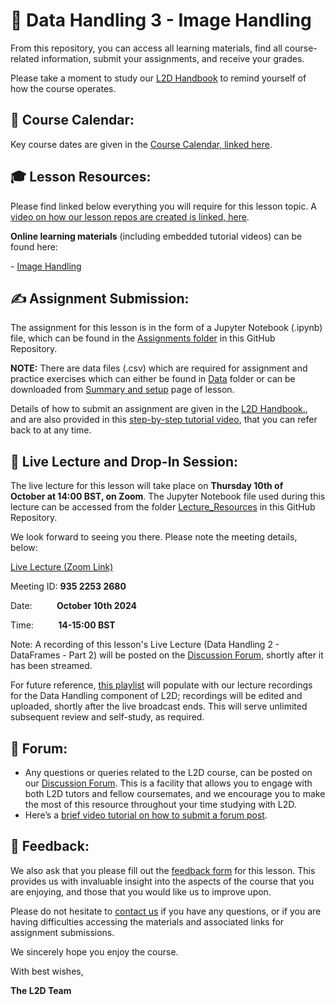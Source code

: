 # :snake: Data Handling 3 - Image Handling


From this repository, you can access all learning materials, find all course-related information, submit your assignments, and receive your grades. 

Please take a moment to study our [L2D Handbook](https://learntodiscover.github.io/L2D-Handbook/) to remind yourself of how the course operates.

## :calendar: Course Calendar: 

Key course dates are given in the [Course Calendar, linked here](https://learntodiscover.github.io/L2D-Handbook/fig/L2D_Calendar_July_24.pdf).

## :mortar_board: Lesson Resources: 

Please find linked below everything you will require for this lesson topic. A [video on how our lesson repos are created is linked, here](https://youtu.be/KkbOMxy9YgE).

**Online learning materials** (including embedded tutorial videos) can be found here:

- [Image Handling](https://l2d-july2024-part-i.github.io/Data_Handling/)



## :writing_hand: Assignment Submission:

The assignment for this lesson is in the form of a Jupyter Notebook (.ipynb) file, which can be found in the [Assignments folder](./Assignments) in this GitHub Repository. 

**NOTE:** There are data files (.csv) which are required for assignment and practice exercises which can either be found in [Data](Assignments/Data/) folder or can be downloaded from [Summary and setup](https://l2d-july2024-part-i.github.io/Data_Handling/index.html) page of lesson.

Details of how to submit an assignment are given in the [L2D Handbook.](https://learntodiscover.github.io/L2D-Handbook/section7.html), and are also provided in this [step-by-step tutorial video](https://youtu.be/Hspc10_A9ys), that you can refer back to at any time.
 
## :satellite: Live Lecture and Drop-In Session:

The live lecture for this lesson will take place on **Thursday 10th of October at 14:00 BST, on Zoom**. The Jupyter Notebook file used during this lecture can be accessed from the folder [Lecture_Resources](./Lecture_Resources) in this GitHub Repository. 

We look forward to seeing you there. Please note the meeting details, below:

[Live Lecture (Zoom Link)](https://ucl.zoom.us/j/93522532680)

Meeting ID: **935 2253 2680**

Date:          **October 10th 2024**

Time:          **14-15:00 BST**

Note: A recording of this lesson's Live Lecture (Data Handling 2 - DataFrames - Part 2) will be posted on the [Discussion Forum](https://github.com/orgs/L2D-July2024-Part-I/discussions), shortly after it has been streamed. 

For future reference, [this playlist](https://www.youtube.com/playlist?list=PLTRx90_S7dFsy50YeT94tTtkl9yMo559k) will populate with our lecture recordings for the Data Handling component of L2D; recordings will be edited and uploaded, shortly after the live broadcast ends. This will serve unlimited subsequent review and self-study, as required.
 
## :speech_balloon: Forum:

- Any questions or queries related to the L2D course, can be posted on our [Discussion Forum](https://github.com/orgs/L2D-July2024-Part-I/discussions). This is a facility that allows you to engage with both L2D tutors and fellow coursemates, and we encourage you to make the most of this resource throughout your time studying with L2D.
- Here’s a [brief video tutorial on how to submit a forum post](https://www.youtube.com/watch?app=desktop&v=N5N7QbLwztQ).
 
## :pencil: Feedback:
We also ask that you please fill out the [feedback form](https://docs.google.com/forms/d/1ZvYLW4bkclrXzpsdwQhGw0xBWZ8Ar0sowbcUr4cb1iA/edit?pli=1) for this lesson. This provides us with invaluable insight into the aspects of the course that you are enjoying, and those that you would like us to improve upon.  

Please do not hesitate to [contact us](mailto:admin@learntodiscover.ai) if you have any questions, or if you are having difficulties accessing the materials and associated links for assignment submissions.

We sincerely hope you enjoy the course.

With best wishes,

**The L2D Team**
